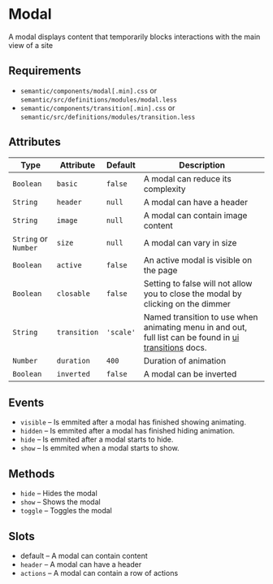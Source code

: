# Modal

A modal displays content that temporarily blocks interactions with the main view of a site

## Requirements

- `semantic/components/modal[.min].css` or `semantic/src/definitions/modules/modal.less`
- `semantic/components/transition[.min].css` or `semantic/src/definitions/modules/transition.less`

## Attributes

Type |Attribute | Default | Description
-----|----------|---------|------------
`Boolean` | `basic` | `false` | A modal can reduce its complexity
`String` | `header` | `null` | A modal can have a header
`String` | `image` | `null` | A modal can contain image content
`String` or `Number` | `size` | `null` | A modal can vary in size
`Boolean` | `active` | `false` | An active modal is visible on the page
`Boolean` | `closable` | `false` | Setting to false will not allow you to close the modal by clicking on the dimmer
`String` | `transition` | `'scale'` | Named transition to use when animating menu in and out, full list can be found in [ui transitions](https://semantic-ui.com/modules/transition.html) docs.
`Number` | `duration` | `400` | Duration of animation
`Boolean` | `inverted` | `false` | A modal can be inverted


## Events

* `visible` &ndash; Is emmited after a modal has finished showing animating.
* `hidden` &ndash; 	Is emmited after a modal has finished hiding animation.
* `hide` &ndash; Is emmited after a modal starts to hide.
* `show` &ndash; Is emmited when a modal starts to show.

## Methods

* `hide` &ndash; Hides the modal
* `show` &ndash; 	Shows the modal
* `toggle` &ndash; Toggles the modal

## Slots

* default &ndash; A modal can contain content
* `header` &ndash; A modal can have a header
* `actions` &ndash; A modal can contain a row of actions
